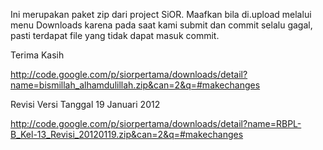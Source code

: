 Ini merupakan paket zip dari project SiOR.
Maafkan bila di.upload melalui menu Downloads karena pada saat kami submit dan commit selalu gagal, pasti terdapat file yang tidak dapat masuk commit.

Terima Kasih

http://code.google.com/p/siorpertama/downloads/detail?name=bismillah_alhamdulillah.zip&can=2&q=#makechanges

Revisi Versi Tanggal 19 Januari 2012

http://code.google.com/p/siorpertama/downloads/detail?name=RBPL-B_Kel-13_Revisi_20120119.zip&can=2&q=#makechanges